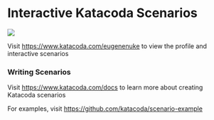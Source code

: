 # Interactive Katacoda Scenarios

[![](http://shields.katacoda.com/katacoda/eugenenuke/count.svg)](https://www.katacoda.com/eugenenuke "Get your profile on Katacoda.com")

Visit https://www.katacoda.com/eugenenuke to view the profile and interactive scenarios

### Writing Scenarios
Visit https://www.katacoda.com/docs to learn more about creating Katacoda scenarios

For examples, visit https://github.com/katacoda/scenario-example
